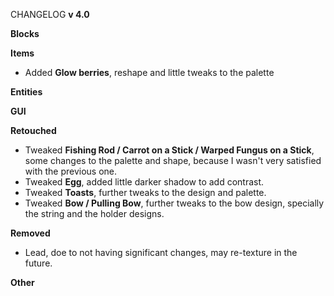 CHANGELOG **v 4.0**

**Blocks**

**Items**
- Added **Glow berries**, reshape and little tweaks to the palette

**Entities**

**GUI**

**Retouched**
- Tweaked **Fishing Rod / Carrot on a Stick / Warped Fungus on a Stick**, some changes to the palette and shape, because I wasn't very satisfied with the previous one.
- Tweaked **Egg**, added little darker shadow to add contrast.
- Tweaked **Toasts**, further tweaks to the design and palette.
- Tweaked **Bow / Pulling Bow**, further tweaks to the bow design, specially the string and the holder designs.

**Removed**
- Lead, doe to not having significant changes, may re-texture in the future.

**Other**
